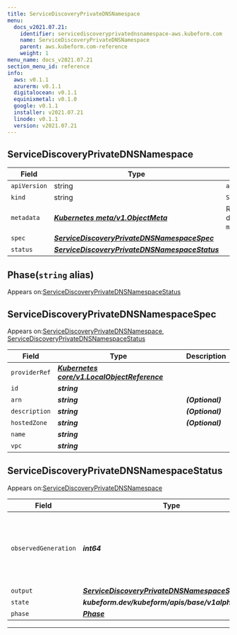 ```yaml
---
title: ServiceDiscoveryPrivateDNSNamespace
menu:
  docs_v2021.07.21:
    identifier: servicediscoveryprivatednsnamespace-aws.kubeform.com
    name: ServiceDiscoveryPrivateDNSNamespace
    parent: aws.kubeform.com-reference
    weight: 1
menu_name: docs_v2021.07.21
section_menu_id: reference
info:
  aws: v0.1.1
  azurerm: v0.1.1
  digitalocean: v0.1.1
  equinixmetal: v0.1.0
  google: v0.1.1
  installer: v2021.07.21
  linode: v0.1.1
  version: v2021.07.21
---
```


## ServiceDiscoveryPrivateDNSNamespace
| Field | Type | Description |
| ------ | ----- | ----------- |
| `apiVersion` | string | `aws.kubeform.com/v1alpha1` |
|    `kind` | string | `ServiceDiscoveryPrivateDNSNamespace` |
| `metadata` | ***[Kubernetes meta/v1.ObjectMeta](https://v1-18.docs.kubernetes.io/docs/reference/generated/kubernetes-api/v1.18/#objectmeta-v1-meta)***|Refer to the Kubernetes API documentation for the fields of the `metadata` field.|
| `spec` | ***[ServiceDiscoveryPrivateDNSNamespaceSpec](#servicediscoveryprivatednsnamespacespec)***||
| `status` | ***[ServiceDiscoveryPrivateDNSNamespaceStatus](#servicediscoveryprivatednsnamespacestatus)***||
## Phase(`string` alias)

Appears on:[ServiceDiscoveryPrivateDNSNamespaceStatus](#servicediscoveryprivatednsnamespacestatus)

## ServiceDiscoveryPrivateDNSNamespaceSpec

Appears on:[ServiceDiscoveryPrivateDNSNamespace](#servicediscoveryprivatednsnamespace), [ServiceDiscoveryPrivateDNSNamespaceStatus](#servicediscoveryprivatednsnamespacestatus)

| Field | Type | Description |
| ------ | ----- | ----------- |
| `providerRef` | ***[Kubernetes core/v1.LocalObjectReference](https://v1-18.docs.kubernetes.io/docs/reference/generated/kubernetes-api/v1.18/#localobjectreference-v1-core)***||
| `id` | ***string***||
| `arn` | ***string***| ***(Optional)*** |
| `description` | ***string***| ***(Optional)*** |
| `hostedZone` | ***string***| ***(Optional)*** |
| `name` | ***string***||
| `vpc` | ***string***||
## ServiceDiscoveryPrivateDNSNamespaceStatus

Appears on:[ServiceDiscoveryPrivateDNSNamespace](#servicediscoveryprivatednsnamespace)

| Field | Type | Description |
| ------ | ----- | ----------- |
| `observedGeneration` | ***int64***| ***(Optional)*** Resource generation, which is updated on mutation by the API Server.|
| `output` | ***[ServiceDiscoveryPrivateDNSNamespaceSpec](#servicediscoveryprivatednsnamespacespec)***| ***(Optional)*** |
| `state` | ***kubeform.dev/kubeform/apis/base/v1alpha1.State***| ***(Optional)*** |
| `phase` | ***[Phase](#phase)***| ***(Optional)*** |
---

